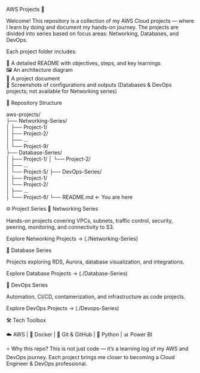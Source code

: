 AWS Projects 🚀

Welcome! This repository is a collection of my AWS Cloud projects — where I learn by doing and document my hands-on journey.
The projects are divided into series based on focus areas: Networking, Databases, and DevOps.

Each project folder includes:  

📖 A detailed README with objectives, steps, and key learnings  
🖼️ An architecture diagram  
📂 A project document  
📸 Screenshots of configurations and outputs (Databases & DevOps projects; not available for Networking  series)  

 
📂 Repository Structure  

aws-projects/  
├── Networking-Series/  
│   ├── Project-1/  
│   ├── Project-2/  
│   ├── ...  
│   └── Project-9/  
├── Database-Series/  
│   ├── Project-1/ 
│   └── Project-2/  
│   ├── ...  
│   └── Project-5/ 
├── DevOps-Series/  
│   ├── Project-1/  
│   └── Project-2/  
│   ├── ...  
│   └── Project-6/ 
└── README.md  ← You are here


🌐 Project Series
🔹 Networking Series

Hands-on projects covering VPCs, subnets, traffic control, security, peering, monitoring, and connectivity to S3.

Explore Networking Projects → (./Networking-Series)

🔹 Database Series

Projects exploring RDS, Aurora, database visualization, and integrations.

Explore Database Projects → (./Database-Series)
 
🔹 DevOps Series

Automation, CI/CD, containerization, and infrastructure as code projects.

Explore DevOps Projects → (./Devops-Series)
 

🛠️ Tech Toolbox

☁️ AWS | 🐳 Docker | 📂 Git & GitHub | 🐍 Python | 📊 Power BI

⭐️ Why this repo?
This is not just code — it’s a learning log of my AWS and DevOps journey. Each project brings me closer to becoming a Cloud Engineer & DevOps professional.

